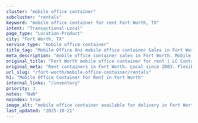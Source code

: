 ```yaml
---
cluster: "mobile office container"
subcluster: "rentals"
keyword: "mobile office container for rent Fort Worth, TX"
intent: "Transactional-Local"
page_type: "Location-Product"
city: "Fort Worth, TX"
service_type: "mobile office container"
title_tag: "Mobile Office 8nz mobile office container Sales in Fort Worth ☎ (214) 524-4168 | LC Container"
meta_description: "mobile office container sales in Fort Worth. Mobile office containers for workspace solutions. Fast delivery, competitive pricing. Serving mobile office container area. Quote ID: M9O. Call (214) 524-4168 for your free quote today."
original_title: "Fort Worth mobile office container for rent | LC Container"
original_meta: "Rent containers in Fort Worth. Local since 2003. Flexible rental terms. Same-week delivery available. Get your free quote — call (214) 524-4168 today."
url_slug: "/fort-worth/mobile-office-container/rentals"
h1: "Mobile Office Container For Rent in Fort Worth"
internal_links: "/inventory"
priority: 3
notes: "NaN"
noindex: true
image_alt: "mobile office container available for delivery in Fort Worth"
last_updated: "2025-10-21"
---
```


<!-- TODO: Add unique city/inventory copy, images, and internal links here. -->
